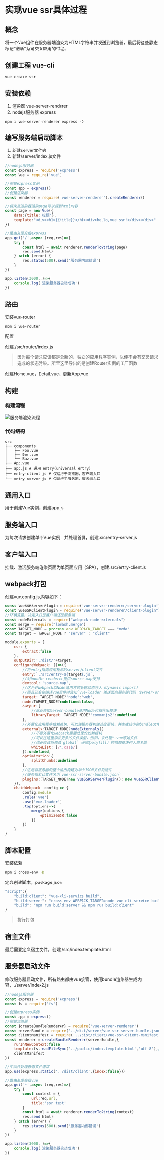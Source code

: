 # 实现vue ssr具体过程



## 概念

将一个Vue组件在服务器端渲染为HTML字符串并发送到浏览器，最后将这些静态标记”激活“为可交互应用的过程。

## 创建工程 vue-cli

`vue create ssr`



## 安装依赖

1. 渲染器 vue-server-renderer
2. nodejs服务器 express

```
npm i vue-server-renderer express -D
```



## 编写服务端启动脚本

1. 新建server文件夹
2. 新建/server/index.js文件

```javascript
//nodejs服务器
const express = require('express')
const Vue = require('vue')

//创建express实例
const app = express()
//创建渲染器
const renderer = require('vue-server-renderer').createRenderer()

//将来用渲染器渲染page可以得到html内容
const page = new Vue({
    data:{title:'标题'},
    template:"<div><h1>{{title}}</h1><div>hello,vue ssr!</div></div>"
})

//路由处理交给express
app.get('/',async (req,res)=>{
    try {
        const html = await renderer.renderToString(page)
        res.send(html)
    } catch (error) {
        res.status(500).send('服务器内部错误')
    }
})

app.listen(3000,()=>{
    console.log('渲染服务器启动成功')
})

```



## 路由

安装vue-router

```bash
npm i vue-router
```

配置

创建./src/router/index.js

> 因为每个请求应该都是全新的、独立的应用程序实例，以便不会有交叉请求造成的状态污染。所里这里导出的是创建Router实例的工厂函数

创建Home.vue，Detail.vue，更新App.vue

## 构建

### 构建流程

![服务端渲染流程](./vue服务端渲染构建.png)

### 代码结构

```
src
├── components
│   ├── Foo.vue
│   ├── Bar.vue
│   └── Baz.vue
├── App.vue
├── app.js # 通用 entry(universal entry)
├── entry-client.js # 仅运行于浏览器，客户端入口
└── entry-server.js # 仅运行于服务器，服务端入口
```



## 通用入口

用于创建Vue实例，创建app.js



## 服务端入口

为每次请求创建单个Vue实例，并处理首屏，创建.src/entry-server.js



## 客户端入口

挂载、激活服务端渲染页面为单页面应用（SPA），创建.src/entry-client.js



## webpack打包

创建vue.config.js,内容如下：

```javascript
const VueSSRServerPlugin = require("vue-server-renderer/server-plugin")
const VueSSRClientPlugin = require("vue-server-renderer/client-plugin")
//环境变量，决定入口是客户端还是服务端
const nodeExternals = require("webpack-node-externals")
const merge = require("lodash.merge")
const TARGET_NODE = process.env.WEBPACK_TARGET === "node"
const target = TARGET_NODE ? "server" : "client"

module.exports = {
    css: {
        extract:false
    },
    outputDir:'./dist/'+target,
    configureWebpack: ()=>({
        //将entry指向应用程序的server/client文件
        entry:`./src/entry-${target}.js`,
        //对bundle renderer提供source map支持
        devtool: 'source-map',
        //这允许webpack以Node适用方式处理动态导入（dynamic import）
        //而且还会在编译Vue组件时告知`vue-loader`输送面向服务器代码（server-oriented code）
        target: TARGET_NODE?'node':'web',
        node:TARGET_NODE?undefined:false,
        output:{
            //此处告知server-bundle使用Node风格导出模块
            libraryTarget: TARGET_NODE?'commonjs2':undefined
        },
        //外置化应用程序依赖模块，可以使服务器构建速度更快，并生成较小的bundle文件
        externals:TARGET_NODE?nodeExternals({
            //不要外置化webpack需要处理的依赖模块
            //可以在这里添加更多的文件类型，例如，未处理*.vue原始文件
            //你还应该将修改`global`（例如polyfill）的依赖模块列入白名单
            whiteList: [/\.css$/]
        }):undefined,
        optimization:{
            splitChunks:undefined
        },
        //这是将服务器的整个输出构建为单个JSON文件的插件
        //服务器默认文件名为`vue-ssr-server-bundle.json`
        plugins:[TARGET_NODE?new VueSSRServerPlugin(): new VueSSRClientPlugin()]
    }),
    chainWebpack: config => {
        config.module
        .rule('vue')
        .use('vue-loader')
        .tap(options=>{
            merge(options,{
                optimizeSSR:false
            })
        })
    }
}
```



## 脚本配置

安装依赖

```bash
npm i cross-env -D
```

定义创建脚本，package.json

```javascript
"script":{
    "build:client": "vue-cli-service build",
    "build:server": "cross-env WEBPACK_TARGET=node vue-cli-service build --mode server",
    "build": "npm run build:server && npm run build:client"
}
```

> 执行打包



## 宿主文件

最后需要定义宿主文件，创建./src/index.template.html



## 服务器启动文件

修改服务器启动文件，所有路由都由vue接管，使用bundle渲染器生成内容，./server/index2.js	

```javascript
//nodejs服务器
const express = require('express')
const fs = require('fs')

//创建express实例
const app = express()
//创建渲染器
const {createBundleRenderer} = require('vue-server-renderer')
const serverBundle = require('../dist/server/vue-ssr-server-bundle.json')
const clientManifest = require('../dist/client/vue-ssr-client-manifest.json')
const renderer = createBundleRenderer(serverBundle,{
    runInNewContext:false,
    template:fs.readFileSync('../public/index.template.html','utf-8'),//宿主模板文件
    clientManifest
})

//中间件处理静态文件请求
app.use(express.static('../dist/client',{index:false}))

//路由处理交给vue
app.get('*',async (req,res)=>{
    try {
        const context = {
            url:req.url,
            title:'ssr test'
        }
        const html = await renderer.renderToString(context)
        res.send(html)
    } catch (error) {
        res.status(500).send('服务器内部错误')
    }
})

app.listen(3000,()=>{
    console.log('渲染服务器启动成功')
})
```

